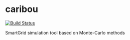 # caribou

[![Build Status](https://travis-ci.org/mathildebadoual/caribou.svg?branch=master)](https://travis-ci.org/mathildebadoual/caribou)

SmartGrid simulation tool based on Monte-Carlo methods
